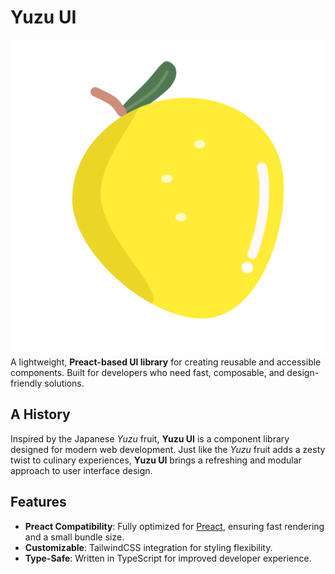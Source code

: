 # Yuzu UI
![Yuzu Logo](./static/yuzu.png)
A lightweight, **Preact-based UI library** for creating reusable and accessible components. Built for developers who need fast, composable, and design-friendly solutions.

## A History

Inspired by the Japanese *Yuzu* fruit, **Yuzu UI** is a component library designed for modern web development. Just like the *Yuzu* fruit adds a zesty twist to culinary experiences, **Yuzu UI** brings a refreshing and modular approach to user interface design.

## Features
- **Preact Compatibility**: Fully optimized for [Preact](https://preactjs.com/), ensuring fast rendering and a small bundle size.
- **Customizable**: TailwindCSS integration for styling flexibility.
- **Type-Safe**: Written in TypeScript for improved developer experience.

